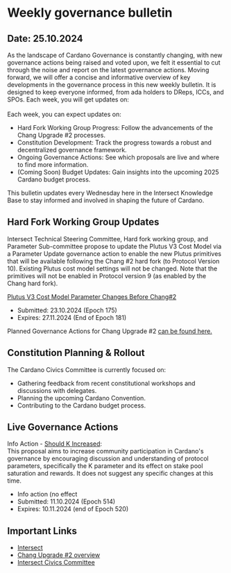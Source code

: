 # Weekly governance bulletin

## Date: 25.10.2024

As the landscape of Cardano Governance is constantly changing, with new governance actions being raised and voted upon, we felt it essential to cut through the noise and report on the latest governance actions. Moving forward, we will offer a concise and informative overview of key developments in the governance process in this new weekly bulletin. It is designed to keep everyone informed, from ada holders to DReps, ICCs, and SPOs. Each week, you will get updates on:\
\
Each week, you can expect updates on:

* Hard Fork Working Group Progress: Follow the advancements of the Chang Upgrade #2 processes.
* Constitution Development: Track the progress towards a robust and decentralized governance framework.
* Ongoing Governance Actions: See which proposals are live and where to find more information.
* (Coming Soon) Budget Updates: Gain insights into the upcoming 2025 Cardano budget process.

This bulletin updates every Wednesday here in the Intersect Knowledge Base to stay informed and involved in shaping the future of Cardano.

## **Hard Fork Working Group Updates**

Intersect Technical Steering Committee, Hard fork working group, and Parameter Sub-committee propose to update the Plutus V3 Cost Model via a Parameter Update governance action to enable the new Plutus primitives that will be available following the Chang #2 hard fork (to Protocol Version 10). Existing Plutus cost model settings will not be changed. Note that the primitives will not be enabled in Protocol version 9 (as enabled by the Chang hard fork).

[Plutus V3 Cost Model Parameter Changes Before Chang#2](https://preprod.cardanoscan.io/govAction/gov\_action1a960ajl5ttpcdfmxqh57s3azuhf8cqrlm597vaxt44fcurp4lcqsqqfz6j2)

* Submitted: 23.10.2024 (Epoch 175)
* Expires: 27.11.2024 (End of Epoch 181)

Planned Governance Actions for Chang Upgrade #2 [can be found here.](https://cardanoupgrades.docs.intersectmbo.org/chang-upgrade-2/chang-upgrade-2-overview)

## Constitution Planning & Rollout

The Cardano Civics Committee is currently focused on:

* Gathering feedback from recent constitutional workshops and discussions with delegates.
* Planning the upcoming Cardano Convention.
* Contributing to the Cardano budget process.

## Live Governance Actions

Info Action - [Should K Increased](https://gov.tools/governance\_actions/7fd6429add8f2611ad8d48c0cc49101463093aec285faea402e8cfde78ea58d7#0):\
This proposal aims to increase community participation in Cardano's governance by encouraging discussion and understanding of protocol parameters, specifically the K parameter and its effect on stake pool saturation and rewards. It does not suggest any specific changes at this time.

* Info action (no effect&#x20;
* Submitted: 11.10.2024 (Epoch 514)
* Expires: 10.11.2024 (end of Epoch 520)

## Important Links

* [Intersect](https://www.intersectmbo.org/)
* [Chang Upgrade #2 overview](https://cardanoupgrades.docs.intersectmbo.org/chang-upgrade-2/chang-upgrade-2-overview)
* [Intersect Civics Committee](https://committees.docs.intersectmbo.org/intersect-civics-committee)
